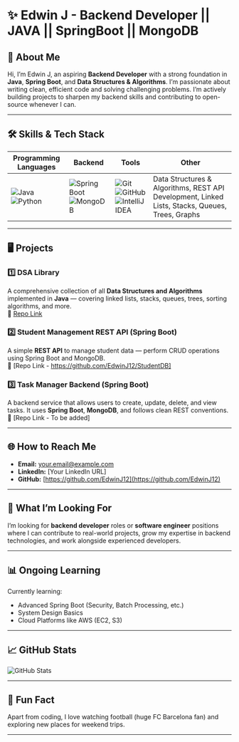 # ✨ Edwin J - Backend Developer || JAVA || SpringBoot || MongoDB

## 🚀 About Me

Hi, I’m Edwin J, an aspiring **Backend Developer** with a strong foundation in **Java**, **Spring Boot**, and **Data Structures & Algorithms**. I’m passionate about writing clean, efficient code and solving challenging problems. I’m actively building projects to sharpen my backend skills and contributing to open-source whenever I can.

---

## 🛠️ Skills & Tech Stack

| Programming Languages | Backend | Tools | Other |
|---|---|---|---|
| ![Java](https://img.shields.io/badge/Java-%23ED8B00.svg?style=for-the-badge&logo=openjdk&logoColor=white) ![Python](https://img.shields.io/badge/Python-3670A0?style=for-the-badge&logo=python&logoColor=ffdd54) | ![Spring Boot](https://img.shields.io/badge/Spring%20Boot-6DB33F?style=for-the-badge&logo=spring-boot&logoColor=white) ![MongoDB](https://img.shields.io/badge/MongoDB-4EA94B?style=for-the-badge&logo=mongodb&logoColor=white) | ![Git](https://img.shields.io/badge/Git-F05032.svg?style=for-the-badge&logo=git&logoColor=white) ![GitHub](https://img.shields.io/badge/GitHub-181717.svg?style=for-the-badge&logo=github&logoColor=white) ![IntelliJ IDEA](https://img.shields.io/badge/IntelliJ_IDEA-000000.svg?style=for-the-badge&logo=intellij-idea&logoColor=white) | Data Structures & Algorithms, REST API Development, Linked Lists, Stacks, Queues, Trees, Graphs |



---

## 🖥️ Projects

### 1️⃣ DSA Library
A comprehensive collection of all **Data Structures and Algorithms** implemented in **Java** — covering linked lists, stacks, queues, trees, sorting algorithms, and more.  
🔗 [Repo Link](https://github.com/EdwinJ12/DSA)

### 2️⃣ Student Management REST API (Spring Boot)
A simple **REST API** to manage student data — perform CRUD operations using Spring Boot and MongoDB.  
🔗 [Repo Link - https://github.com/EdwinJ12/StudentDB]

### 3️⃣ Task Manager Backend (Spring Boot)
A backend service that allows users to create, update, delete, and view tasks. It uses **Spring Boot**, **MongoDB**, and follows clean REST conventions.  
🔗 [Repo Link - To be added]

---

## 🌐 How to Reach Me

- **Email:** your.email@example.com
- **LinkedIn:** [Your LinkedIn URL]
- **GitHub:** [https://github.com/EdwinJ12](https://github.com/EdwinJ12)

---

## 🎯 What I’m Looking For

I’m looking for **backend developer** roles or **software engineer** positions where I can contribute to real-world projects, grow my expertise in backend technologies, and work alongside experienced developers.

---

## 📊 Ongoing Learning

Currently learning:  
- Advanced Spring Boot (Security, Batch Processing, etc.)
- System Design Basics
- Cloud Platforms like AWS (EC2, S3)

---

## 📈 GitHub Stats

![GitHub Stats](https://github-readme-stats.vercel.app/api?username=EdwinJ12&show_icons=true&theme=radical)

---

## 🎨 Fun Fact

Apart from coding, I love watching football (huge FC Barcelona fan) and exploring new places for weekend trips.

---

